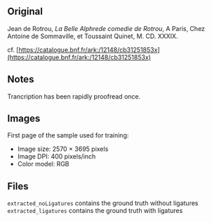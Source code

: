 ## Original
Jean de Rotrou, _La Belle Alphrede comedie de Rotrou_,
A Paris, Chez Antoine de Sommaville, et Toussaint Quinet, M. CD. XXXIX.

cf. [https://catalogue.bnf.fr/ark:/12148/cb31251853x](https://catalogue.bnf.fr/ark:/12148/cb31251853x)

## Notes
Trancription has been rapidly proofread once.

## Images

First page of the sample used for training:
- Image size: 2570 × 3695 pixels
- Image DPI: 400 pixels/inch
- Color model: RGB

## Files

```extracted_noLigatures``` contains the ground truth without ligatures
```extracted_ligatures``` contains the ground truth with ligatures
